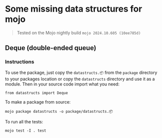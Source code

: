 # Some missing data structures for mojo

> Tested on the Mojo nightly build `mojo 2024.10.605 (10ee785d)`

## Deque (double-ended queue)

### Instructions

To use the package, just copy the `datastructs.📦` from the `package` directory to your packages location or copy the `datastructs` directory and use it as a module. Then in your source code import what you need:
```mojo
from datastructs import Deque
```

To make a package from source:
```
mojo package datastructs -o package/datastructs.📦
```

To run all the tests:
```
mojo test -I . test
```

